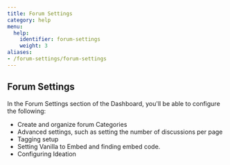 ```yaml
---
title: Forum Settings
category: help
menu:
  help:
    identifier: forum-settings
    weight: 3
aliases:
- /forum-settings/forum-settings
---
```


## Forum Settings

In the Forum Settings section of the Dashboard, you'll be able to configure the following:

* Create and organize forum Categories 
* Advanced settings, such as setting the number of discussions per page
* Tagging setup
* Setting Vanilla to Embed and finding embed code. 
* Configuring Ideation 


